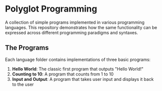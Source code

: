 # Polyglot Programming

A collection of simple programs implemented in various programming languages. This repository demonstrates how the same functionality can be expressed across different programming paradigms and syntaxes.

## The Programs

Each language folder contains implementations of three basic programs:

1. **Hello World**: The classic first program that outputs "Hello World!"
2. **Counting to 10**: A program that counts from 1 to 10
3. **Input and Output**: A program that takes user input and displays it back to the user
